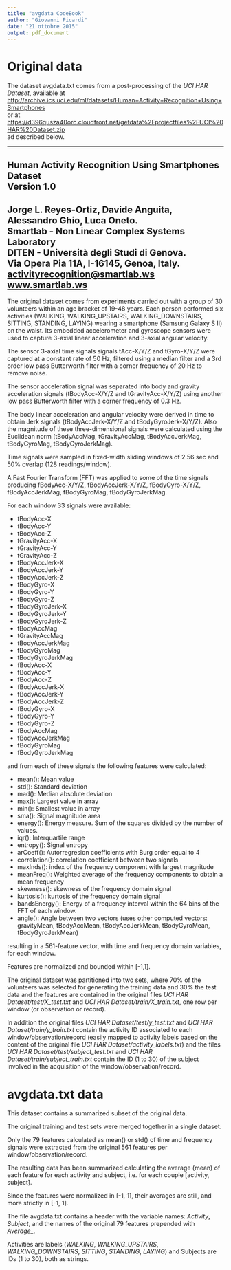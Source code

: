 ```yaml
---
title: "avgdata CodeBook"
author: "Giovanni Picardi"
date: "21 ottobre 2015"
output: pdf_document
---
```


# Original data

The dataset avgdata.txt comes from a post-processing of the _UCI HAR Dataset_, available at  
<http://archive.ics.uci.edu/ml/datasets/Human+Activity+Recognition+Using+Smartphones>  
or at  
<https://d396qusza40orc.cloudfront.net/getdata%2Fprojectfiles%2FUCI%20HAR%20Dataset.zip>  
ad described below.

------------------------------------------------------------------
Human Activity Recognition Using Smartphones Dataset  
Version 1.0  
------------------------------------------------------------------
Jorge L. Reyes-Ortiz, Davide Anguita, Alessandro Ghio, Luca Oneto.  
Smartlab - Non Linear Complex Systems Laboratory  
DITEN - Università degli Studi di Genova.  
Via Opera Pia 11A, I-16145, Genoa, Italy.  
activityrecognition@smartlab.ws  
www.smartlab.ws  
------------------------------------------------------------------

The original dataset comes from experiments carried out with a group of 30 volunteers within an age bracket of 19-48 years. Each person performed six activities (WALKING, WALKING_UPSTAIRS, WALKING_DOWNSTAIRS, SITTING, STANDING, LAYING) wearing a smartphone (Samsung Galaxy S II) on the waist. Its embedded accelerometer and gyroscope sensors were used to capture 3-axial linear acceleration and 3-axial angular velocity.

The sensor 3-axial time signals signals tAcc-X/Y/Z and tGyro-X/Y/Z were captured at a constant rate of 50 Hz, filtered using a median filter and a 3rd order low pass Butterworth filter with a corner frequency of 20 Hz to remove noise.

The sensor acceleration signal was separated into body and gravity acceleration signals (tBodyAcc-X/Y/Z and tGravityAcc-X/Y/Z) using another low pass Butterworth filter with a corner frequency of 0.3 Hz.

The body linear acceleration and angular velocity were derived in time to obtain Jerk signals (tBodyAccJerk-X/Y/Z and tBodyGyroJerk-X/Y/Z). Also the magnitude of these three-dimensional signals were calculated using the Euclidean norm (tBodyAccMag, tGravityAccMag, tBodyAccJerkMag, tBodyGyroMag, tBodyGyroJerkMag). 

Time signals were sampled in fixed-width sliding windows of 2.56 sec and 50% overlap (128 readings/window).

A Fast Fourier Transform (FFT) was applied to some of the time signals producing fBodyAcc-X/Y/Z, fBodyAccJerk-X/Y/Z, fBodyGyro-X/Y/Z, fBodyAccJerkMag, fBodyGyroMag, fBodyGyroJerkMag.

For each window 33 signals were available:

* tBodyAcc-X
* tBodyAcc-Y
* tBodyAcc-Z
* tGravityAcc-X
* tGravityAcc-Y
* tGravityAcc-Z
* tBodyAccJerk-X
* tBodyAccJerk-Y
* tBodyAccJerk-Z
* tBodyGyro-X
* tBodyGyro-Y
* tBodyGyro-Z
* tBodyGyroJerk-X
* tBodyGyroJerk-Y
* tBodyGyroJerk-Z
* tBodyAccMag
* tGravityAccMag
* tBodyAccJerkMag
* tBodyGyroMag
* tBodyGyroJerkMag
* fBodyAcc-X
* fBodyAcc-Y
* fBodyAcc-Z
* fBodyAccJerk-X
* fBodyAccJerk-Y
* fBodyAccJerk-Z
* fBodyGyro-X
* fBodyGyro-Y
* fBodyGyro-Z
* fBodyAccMag
* fBodyAccJerkMag
* fBodyGyroMag
* fBodyGyroJerkMag

and from each of these signals the following features were calculated:

* mean(): Mean value
* std(): Standard deviation
* mad(): Median absolute deviation 
* max(): Largest value in array
* min(): Smallest value in array
* sma(): Signal magnitude area
* energy(): Energy measure. Sum of the squares divided by the number of values. 
* iqr(): Interquartile range 
* entropy(): Signal entropy
* arCoeff(): Autorregresion coefficients with Burg order equal to 4
* correlation(): correlation coefficient between two signals
* maxInds(): index of the frequency component with largest magnitude
* meanFreq(): Weighted average of the frequency components to obtain a mean frequency
* skewness(): skewness of the frequency domain signal 
* kurtosis(): kurtosis of the frequency domain signal 
* bandsEnergy(): Energy of a frequency interval within the 64 bins of the FFT of each window.
* angle(): Angle between two vectors (uses other computed vectors: gravityMean, tBodyAccMean, tBodyAccJerkMean, tBodyGyroMean, tBodyGyroJerkMean)

resulting in a 561-feature vector, with time and frequency domain variables, for each window.

Features are normalized and bounded within [-1,1].

The original dataset was partitioned into two sets, where 70% of the volunteers was selected for generating the training data and 30% the test data and the features are contained in the original files *UCI HAR Dataset/test/X_test.txt* and *UCI HAR Dataset/train/X_train.txt*, one row per window (or observation or record).

In addition the original files *UCI HAR Dataset/test/y_test.txt* and *UCI HAR Dataset/train/y_train.txt* contain the activity ID associated to each window/observation/record (easily mapped to activity labels based on the content of the original file *UCI HAR Dataset/activity_labels.txt*) and the files *UCI HAR Dataset/test/subject_test.txt* and *UCI HAR Dataset/train/subject_train.txt* contain the ID (1 to 30) of the subject involved in the acquisition of the window/observation/record.

# avgdata.txt data

This dataset contains a summarized subset of the original data.

The original training and test sets were merged together in a single dataset.

Only the 79 features calculated as mean() or std() of time and frequency signals were extracted from the original 561 features per window/observation/record.

The resulting data has been summarized calculating the average (mean) of each feature for each activity and subject, i.e. for each couple [activity, subject].

Since the features were normalized in [-1, 1], their averages are still, and more strictly in [-1, 1].

The file avgdata.txt contains a header with the variable names: *Activity*, *Subject*, and the names of the original 79 features prepended with *Average_*.

Activities are labels (*WALKING*, *WALKING_UPSTAIRS*, *WALKING_DOWNSTAIRS*, *SITTING*, *STANDING*, *LAYING*) and Subjects are IDs (1 to 30), both as strings.